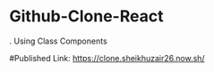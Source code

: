 # Github-Clone-React

. Using Class Components

#Published Link: https://clone.sheikhuzair26.now.sh/
